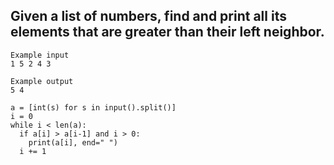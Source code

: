 ## Given a list of numbers, find and print all its elements that are greater than their left neighbor.

```
Example input
1 5 2 4 3

Example output
5 4
```

```
a = [int(s) for s in input().split()]
i = 0
while i < len(a):
  if a[i] > a[i-1] and i > 0:
    print(a[i], end=" ")
  i += 1
```
